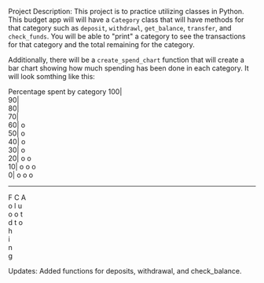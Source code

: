 Project Description:
This project is to practice utilizing classes in Python. This budget app will will have a `Category` class that will have methods for that category such as `deposit`, `withdrawl`, `get_balance`, `transfer`, and `check_funds`. You will be able to "print" a category to see the transactions for that category and the total remaining for the category.

Additionally, there will be a `create_spend_chart` function that will create a bar chart showing how much spending has been done in each category. It will look somthing like this:

Percentage spent by category
100|  
 90|  
 80|  
 70|  
 60| o  
 50| o  
 40| o  
 30| o  
 20| o o  
 10| o o o  
 0| o o o

---

F C A  
 o l u  
 o o t  
 d t o  
 h  
 i  
 n  
 g

Updates:
Added functions for deposits, withdrawal, and check_balance.
